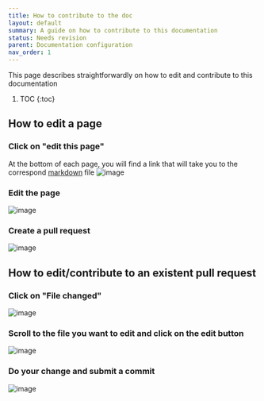 ```yaml
---
title: How to contribute to the doc
layout: default
summary: A guide on how to contribute to this documentation
status: Needs revision
parent: Documentation configuration
nav_order: 1
---
```




This page describes straightforwardly on how to edit and contribute to this documentation

1. TOC
{:toc}

## How to edit a page

### Click on "edit this page"

At the bottom of each page, you will find a link that will take you to the correspond [markdown](https://docs.github.com/fr/get-started/writing-on-github/getting-started-with-writing-and-formatting-on-github/basic-writing-and-formatting-syntax) file
![image](https://user-images.githubusercontent.com/29259906/206400372-98e8eebd-6964-4f7a-be4e-6025feb64c5b.png)

### Edit the page
![image](https://user-images.githubusercontent.com/29259906/206401353-de8808b2-e58a-4405-bb34-8241dfcc3414.png)

### Create a pull request

![image](https://user-images.githubusercontent.com/29259906/206402418-b2bbe74c-0052-4c1f-8e36-10c3a503c621.png)

## How to edit/contribute to an existent pull request

### Click on "File changed"
![image](https://user-images.githubusercontent.com/29259906/207830475-eba783b8-2d9c-4133-abac-422792143cbf.png)

### Scroll to the file you want to edit  and click on the edit button
![image](https://user-images.githubusercontent.com/29259906/207830907-a091d47c-5669-4903-ab36-4dd06662640a.png)

### Do your change and submit a commit
![image](https://user-images.githubusercontent.com/29259906/207832629-ba36a90d-376e-4705-ab10-b3513eec0660.png)